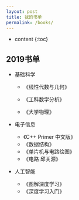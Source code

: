 ```yaml
---
layout: post
title: 我的书单
permalink: /books/
---
```


* content
{:toc}


2019书单
-----------------------------------------------------------------

* 基础科学

  * 《线性代数与几何》

  * 《工科数学分析》
  * 《大学物理》

* 电子信息
  * 《C++ Primer 中文版》
  * 《数据结构》
  * 《单片机与电路绘图》
  * 《电路 邱关源》

* 人工智能

  * 《图解深度学习》
  * 《深度学习入门》